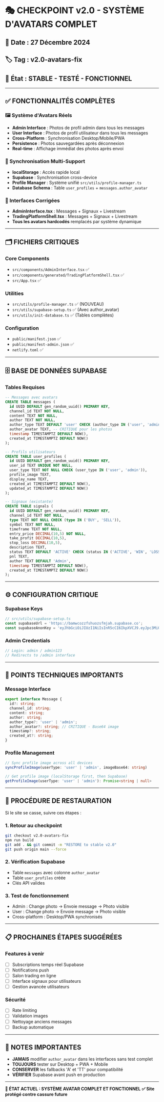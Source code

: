 # 🎭 CHECKPOINT v2.0 - SYSTÈME D'AVATARS COMPLET

## 📅 Date : 27 Décembre 2024
## 🏷️ Tag : v2.0-avatars-fix
## 👤 État : STABLE - TESTÉ - FONCTIONNEL

---

## ✅ FONCTIONNALITÉS COMPLÈTES

### 🖼️ Système d'Avatars Réels
- **Admin Interface** : Photos de profil admin dans tous les messages
- **User Interface** : Photos de profil utilisateur dans tous les messages
- **Cross-Platform** : Synchronisation Desktop/Mobile/PWA
- **Persistence** : Photos sauvegardées après déconnexion
- **Real-time** : Affichage immédiat des photos après envoi

### 🔄 Synchronisation Multi-Support
- **localStorage** : Accès rapide local
- **Supabase** : Synchronisation cross-device
- **Profile Manager** : Système unifié `src/utils/profile-manager.ts`
- **Database Schema** : Table `user_profiles` + `messages.author_avatar`

### 🎯 Interfaces Corrigées
- **AdminInterface.tsx** : Messages + Signaux + Livestream
- **TradingPlatformShell.tsx** : Messages + Signaux + Livestream
- **Tous les avatars hardcodés** remplacés par système dynamique

---

## 🗂️ FICHIERS CRITIQUES

### Core Components
- `src/components/AdminInterface.tsx` ✅
- `src/components/generated/TradingPlatformShell.tsx` ✅
- `src/App.tsx` ✅

### Utilities
- `src/utils/profile-manager.ts` ✅ (NOUVEAU)
- `src/utils/supabase-setup.ts` ✅ (Avec author_avatar)
- `src/utils/init-database.ts` ✅ (Tables complètes)

### Configuration
- `public/manifest.json` ✅
- `public/manifest-admin.json` ✅
- `netlify.toml` ✅

---

## 🗄️ BASE DE DONNÉES SUPABASE

### Tables Requises
```sql
-- Messages avec avatars
CREATE TABLE messages (
  id UUID DEFAULT gen_random_uuid() PRIMARY KEY,
  channel_id TEXT NOT NULL,
  content TEXT NOT NULL,
  author TEXT NOT NULL,
  author_type TEXT DEFAULT 'user' CHECK (author_type IN ('user', 'admin')),
  author_avatar TEXT, -- CRITIQUE pour les photos
  timestamp TIMESTAMPTZ DEFAULT NOW(),
  created_at TIMESTAMPTZ DEFAULT NOW()
);

-- Profils utilisateurs
CREATE TABLE user_profiles (
  id UUID DEFAULT gen_random_uuid() PRIMARY KEY,
  user_id TEXT UNIQUE NOT NULL,
  user_type TEXT NOT NULL CHECK (user_type IN ('user', 'admin')),
  profile_image TEXT,
  display_name TEXT,
  created_at TIMESTAMPTZ DEFAULT NOW(),
  updated_at TIMESTAMPTZ DEFAULT NOW()
);

-- Signaux (existante)
CREATE TABLE signals (
  id UUID DEFAULT gen_random_uuid() PRIMARY KEY,
  channel_id TEXT NOT NULL,
  type TEXT NOT NULL CHECK (type IN ('BUY', 'SELL')),
  symbol TEXT NOT NULL,
  timeframe TEXT NOT NULL,
  entry_price DECIMAL(10,5) NOT NULL,
  take_profit DECIMAL(10,5),
  stop_loss DECIMAL(10,5),
  description TEXT,
  status TEXT DEFAULT 'ACTIVE' CHECK (status IN ('ACTIVE', 'WIN', 'LOSS', 'BE')),
  pnl TEXT,
  author TEXT DEFAULT 'Admin',
  timestamp TIMESTAMPTZ DEFAULT NOW(),
  created_at TIMESTAMPTZ DEFAULT NOW()
);
```

---

## ⚙️ CONFIGURATION CRITIQUE

### Supabase Keys
```typescript
// src/utils/supabase-setup.ts
const supabaseUrl = 'https://bamwcozzfshuozsfmjah.supabase.co';
const supabaseAnonKey = 'eyJhbGciOiJIUzI1NiIsInR5cCI6IkpXVCJ9.eyJpc3MiOiJzdXBhYmFzZSIsInJlZiI6ImJhbXdjb3p6ZnNodW96c2ZtamFoIiwicm9sZSI6ImFub24iLCJpYXQiOjE3NTAxMDM0ODcsImV4cCI6MjA2NTY3OTQ4N30.NWSUKoYLl0oGS-dXf4jhtmLRiSuBSk-0lV3NRHJLvrs';
```

### Admin Credentials
```typescript
// Login: admin / admin123
// Redirects to /admin interface
```

---

## 🔧 POINTS TECHNIQUES IMPORTANTS

### Message Interface
```typescript
export interface Message {
  id?: string;
  channel_id: string;
  content: string;
  author: string;
  author_type?: 'user' | 'admin';
  author_avatar?: string; // CRITIQUE - Base64 image
  timestamp?: string;
  created_at?: string;
}
```

### Profile Management
```typescript
// Sync profile image across all devices
syncProfileImage(userType: 'user' | 'admin', imageBase64: string)

// Get profile image (localStorage first, then Supabase)
getProfileImage(userType: 'user' | 'admin'): Promise<string | null>
```

---

## 🚨 PROCÉDURE DE RESTAURATION

Si le site se casse, suivre ces étapes :

### 1. Retour au checkpoint
```bash
git checkout v2.0-avatars-fix
npm run build
git add . && git commit -m "RESTORE to stable v2.0"
git push origin main --force
```

### 2. Vérification Supabase
- Table `messages` avec colonne `author_avatar`
- Table `user_profiles` créée
- Clés API valides

### 3. Test de fonctionnement
- Admin : Change photo → Envoie message → Photo visible
- User : Change photo → Envoie message → Photo visible
- Cross-platform : Desktop/PWA synchronisés

---

## 📋 PROCHAINES ÉTAPES SUGGÉRÉES

### Features à venir
- [ ] Subscriptions temps réel Supabase
- [ ] Notifications push
- [ ] Salon trading en ligne
- [ ] Interface signaux pour utilisateurs
- [ ] Gestion avancée utilisateurs

### Sécurité
- [ ] Rate limiting
- [ ] Validation images
- [ ] Nettoyage anciens messages
- [ ] Backup automatique

---

## 📝 NOTES IMPORTANTES

- **JAMAIS** modifier `author_avatar` dans les interfaces sans test complet
- **TOUJOURS** tester sur Desktop + PWA + Mobile
- **CONSERVER** les fallbacks 'A' et 'TT' pour compatibilité
- **VÉRIFIER** Supabase avant push en production

---

**🎯 ÉTAT ACTUEL : SYSTÈME AVATAR COMPLET ET FONCTIONNEL**
**✅ Site protégé contre cassure future**
